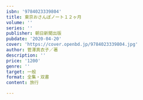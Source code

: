 ```yaml
---
isbn: '9784023339804'
title: 東京おさんぽノート１２ヶ月
volume: ''
series: ''
publisher: 朝日新聞出版
pubdate: '2020-04-20'
cover: 'https://cover.openbd.jp/9784023339804.jpg'
author: 菅澤真衣子／著
description: ''
price: '1200'
genre: ''
target: 一般
format: 全集・双書
content: 旅行

---
```

